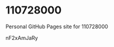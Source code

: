 # 110728000
Personal GitHub Pages site for 110728000





































nF2xAmJaRy
